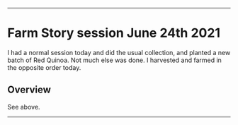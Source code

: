 
***

# Farm Story session June 24th 2021

I had a normal session today and did the usual collection, and planted a new batch of Red Quinoa. Not much else was done. I harvested and farmed in the opposite order today.

## Overview

See above.

***
